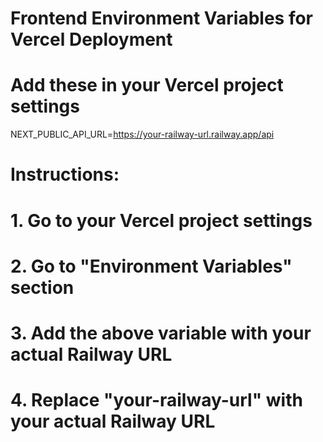 # Frontend Environment Variables for Vercel Deployment
# Add these in your Vercel project settings

NEXT_PUBLIC_API_URL=https://your-railway-url.railway.app/api

# Instructions:
# 1. Go to your Vercel project settings
# 2. Go to "Environment Variables" section
# 3. Add the above variable with your actual Railway URL
# 4. Replace "your-railway-url" with your actual Railway URL
